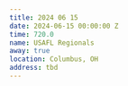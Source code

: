 ```yaml
---
title: 2024 06 15
date: 2024-06-15 00:00:00 Z
time: 720.0
name: USAFL Regionals
away: true
location: Columbus, OH
address: tbd
---
```


